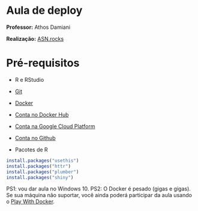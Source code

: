 
<!-- README.md is generated from README.Rmd. Please edit that file -->

# Aula de deploy

**Professor:** Athos Damiani

**Realização:** [ASN.rocks](https://asn.rocks/)

# Pré-requisitos

-   R e RStudio

-   [Git](https://git-scm.com/)

-   [Docker](https://www.docker.com/products/docker-desktop)

-   [Conta no Docker Hub](https://www.docker.com/products/docker-hub)

-   [Conta na Google Cloud
    Platform](https://console.cloud.google.com/?hl=pt-br)

-   [Conta no Github](https://github.com/)

-   Pacotes de R

``` r
install.packages("usethis")
install.packages("httr")
install.packages("plumber")
install.packages("shiny")
```

PS1: vou dar aula no Windows 10. PS2: O Docker é pesado (gigas e gigas).
Se sua máquina não suportar, você ainda poderá participar da aula usando
o [Play With Docker](https://labs.play-with-docker.com/).
